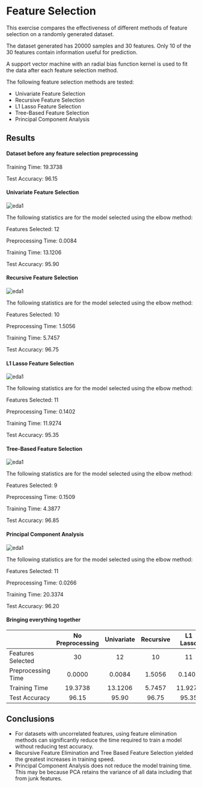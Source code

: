 # Feature Selection

This exercise compares the effectiveness of different methods of feature selection on a randomly generated dataset.

The dataset generated has 20000 samples and 30 features. Only 10 of the 30 features contain information useful for prediction.

A support vector machine with an radial bias function kernel is used to fit the data after each feature selection method.

The following feature selection methods are tested:
 - Univariate Feature Selection
 - Recursive Feature Selection
 - L1 Lasso Feature Selection
 - Tree-Based Feature Selection
 - Principal Component Analysis

## Results

#### Dataset before any feature selection preprocessing

Training Time: 19.3738

Test Accuracy: 96.15

#### Univariate Feature Selection

![eda1](https://github.com/iamshang1/Projects/blob/master/Basic_ML/Feature_Selection/ufs.png)

The following statistics are for the model selected using the elbow method:

Features Selected: 12

Preprocessing Time: 0.0084

Training Time: 13.1206

Test Accuracy: 95.90

#### Recursive Feature Selection

![eda1](https://github.com/iamshang1/Projects/blob/master/Basic_ML/Feature_Selection/rfe.png)

The following statistics are for the model selected using the elbow method:

Features Selected: 10

Preprocessing Time: 1.5056

Training Time: 5.7457

Test Accuracy: 96.75

#### L1 Lasso Feature Selection

![eda1](https://github.com/iamshang1/Projects/blob/master/Basic_ML/Feature_Selection/l1.png)

The following statistics are for the model selected using the elbow method:

Features Selected: 11

Preprocessing Time: 0.1402

Training Time: 11.9274

Test Accuracy: 95.35

#### Tree-Based Feature Selection

![eda1](https://github.com/iamshang1/Projects/blob/master/Basic_ML/Feature_Selection/tree.png)

The following statistics are for the model selected using the elbow method:

Features Selected: 9

Preprocessing Time: 0.1509

Training Time: 4.3877

Test Accuracy: 96.85

#### Principal Component Analysis

![eda1](https://github.com/iamshang1/Projects/blob/master/Basic_ML/Feature_Selection/pca.png)

The following statistics are for the model selected using the elbow method:

Features Selected: 11

Preprocessing Time: 0.0266

Training Time: 20.3374

Test Accuracy: 96.20

#### Bringing everything together

|                  |No Preprocessing|Univariate|Recursive|L1 Lasso|Tree Based|PCA     |
|------------------|:--------------:|:--------:|:-------:|:------:|:--------:|:------:|
|Features Selected |30              |12        |10       |11      |9         |11      |
|Preprocessing Time|0.0000          |0.0084    |1.5056   |0.1402  |0.1509    |0.0266  |
|Training Time     |19.3738         |13.1206   |5.7457   |11.9274 |4.3877    |20.3374 |
|Test Accuracy     |96.15           |95.90     |96.75    |95.35   |96.85     |96.20   |

## Conclusions

 - For datasets with uncorrelated features, using feature elimination methods can significantly reduce the time required to train a model without reducing test accuracy.
 - Recursive Feature Elimination and Tree Based Feature Selection yielded the greatest increases in training speed.
 - Principal Component Analysis does not reduce the model training time. This may be because PCA retains the variance of all data including that from junk features.